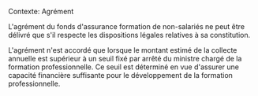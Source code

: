 Contexte: Agrément

L'agrément du fonds d'assurance formation de non-salariés ne peut être délivré que s'il respecte les dispositions légales relatives à sa constitution.

L'agrément n'est accordé que lorsque le montant estimé de la collecte annuelle est supérieur à un seuil fixé par arrêté du ministre chargé de la formation professionnelle. Ce seuil est déterminé en vue d'assurer une capacité financière suffisante pour le développement de la formation professionnelle.